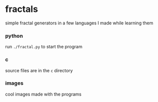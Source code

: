 # fractals

simple fractal generators in a few languages I made while learning them

### python
run `./fractal.py` to start the program

### c
source files are in the `c` directory

### images
cool images made with the programs
